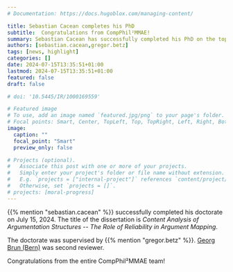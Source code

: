 ```yaml
---
# Documentation: https://docs.hugoblox.com/managing-content/

title: Sebastian Cacean completes his PhD
subtitle:  Congratulations from CompPhil²MMAE!
summary: Sebastian Cacean has successfully completed his PhD on the topic *Content Analysis of Argumentation Structures --The Role of Reliability in Argument Mapping*. The entire CompPhil²MMAE team would like to congratulate him!
authors: [sebastian.cacean,gregor.betz]
tags: [news, highlight]
categories: []
date: 2024-07-15T13:35:51+01:00
lastmod: 2024-07-15T13:35:51+01:00
featured: false
draft: false

# doi: '10.5445/IR/1000169559'

# Featured image
# To use, add an image named `featured.jpg/png` to your page's folder.
# Focal points: Smart, Center, TopLeft, Top, TopRight, Left, Right, BottomLeft, Bottom, BottomRight.
image:
  caption: ""
  focal_point: "Smart"
  preview_only: false

# Projects (optional).
#   Associate this post with one or more of your projects.
#   Simply enter your project's folder or file name without extension.
#   E.g. `projects = ["internal-project"]` references `content/project/deep-learning/index.md`.
#   Otherwise, set `projects = []`.
# projects: [moral-progress]
---
```


{{% mention "sebastian.cacean" %}} successfully completed his doctorate on July 15, 2024. The title of the dissertation is *Content Analysis of Argumentation Structures -- The Role of Reliability in Argument Mapping*. 

<!--more-->

The doctorate was supervised by {{% mention "gregor.betz" %}}. [Georg Brun (Bern)](https://www.philosophie.unibe.ch/ueber_uns/personen/brun/index_ger.html) was second reviewer. 

Congratulations from the entire CompPhil²MMAE team!